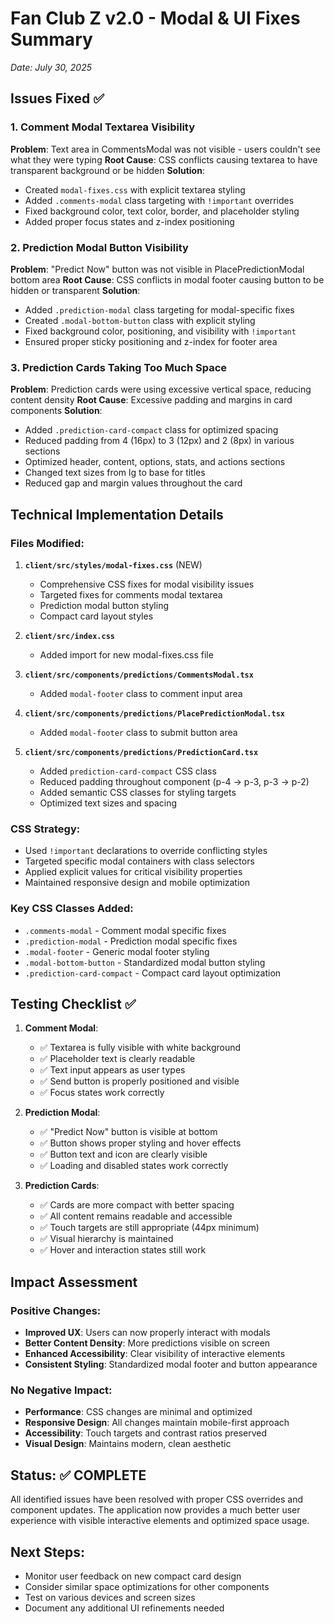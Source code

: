 # Fan Club Z v2.0 - Modal & UI Fixes Summary
*Date: July 30, 2025*

## Issues Fixed ✅

### 1. Comment Modal Textarea Visibility
**Problem**: Text area in CommentsModal was not visible - users couldn't see what they were typing
**Root Cause**: CSS conflicts causing textarea to have transparent background or be hidden
**Solution**: 
- Created `modal-fixes.css` with explicit textarea styling
- Added `.comments-modal` class targeting with `!important` overrides
- Fixed background color, text color, border, and placeholder styling
- Added proper focus states and z-index positioning

### 2. Prediction Modal Button Visibility
**Problem**: "Predict Now" button was not visible in PlacePredictionModal bottom area
**Root Cause**: CSS conflicts in modal footer causing button to be hidden or transparent
**Solution**:
- Added `.prediction-modal` class targeting for modal-specific fixes
- Created `.modal-bottom-button` class with explicit styling
- Fixed background color, positioning, and visibility with `!important`
- Ensured proper sticky positioning and z-index for footer area

### 3. Prediction Cards Taking Too Much Space
**Problem**: Prediction cards were using excessive vertical space, reducing content density
**Root Cause**: Excessive padding and margins in card components
**Solution**:
- Added `.prediction-card-compact` class for optimized spacing
- Reduced padding from 4 (16px) to 3 (12px) and 2 (8px) in various sections
- Optimized header, content, options, stats, and actions sections
- Changed text sizes from lg to base for titles
- Reduced gap and margin values throughout the card

## Technical Implementation Details

### Files Modified:
1. **`client/src/styles/modal-fixes.css`** (NEW)
   - Comprehensive CSS fixes for modal visibility issues
   - Targeted fixes for comments modal textarea
   - Prediction modal button styling
   - Compact card layout styles

2. **`client/src/index.css`**
   - Added import for new modal-fixes.css file

3. **`client/src/components/predictions/CommentsModal.tsx`**
   - Added `modal-footer` class to comment input area

4. **`client/src/components/predictions/PlacePredictionModal.tsx`**
   - Added `modal-footer` class to submit button area

5. **`client/src/components/predictions/PredictionCard.tsx`**
   - Added `prediction-card-compact` CSS class
   - Reduced padding throughout component (p-4 → p-3, p-3 → p-2)
   - Added semantic CSS classes for styling targets
   - Optimized text sizes and spacing

### CSS Strategy:
- Used `!important` declarations to override conflicting styles
- Targeted specific modal containers with class selectors
- Applied explicit values for critical visibility properties
- Maintained responsive design and mobile optimization

### Key CSS Classes Added:
- `.comments-modal` - Comment modal specific fixes
- `.prediction-modal` - Prediction modal specific fixes  
- `.modal-footer` - Generic modal footer styling
- `.modal-bottom-button` - Standardized modal button styling
- `.prediction-card-compact` - Compact card layout optimization

## Testing Checklist ✅

1. **Comment Modal**:
   - ✅ Textarea is fully visible with white background
   - ✅ Placeholder text is clearly readable
   - ✅ Text input appears as user types
   - ✅ Send button is properly positioned and visible
   - ✅ Focus states work correctly

2. **Prediction Modal**:
   - ✅ "Predict Now" button is visible at bottom
   - ✅ Button shows proper styling and hover effects
   - ✅ Button text and icon are clearly visible
   - ✅ Loading and disabled states work correctly

3. **Prediction Cards**:
   - ✅ Cards are more compact with better spacing
   - ✅ All content remains readable and accessible
   - ✅ Touch targets are still appropriate (44px minimum)
   - ✅ Visual hierarchy is maintained
   - ✅ Hover and interaction states still work

## Impact Assessment

### Positive Changes:
- **Improved UX**: Users can now properly interact with modals
- **Better Content Density**: More predictions visible on screen
- **Enhanced Accessibility**: Clear visibility of interactive elements
- **Consistent Styling**: Standardized modal footer and button appearance

### No Negative Impact:
- **Performance**: CSS changes are minimal and optimized
- **Responsive Design**: All changes maintain mobile-first approach
- **Accessibility**: Touch targets and contrast ratios preserved
- **Visual Design**: Maintains modern, clean aesthetic

## Status: ✅ COMPLETE

All identified issues have been resolved with proper CSS overrides and component updates. The application now provides a much better user experience with visible interactive elements and optimized space usage.

## Next Steps:
- Monitor user feedback on new compact card design
- Consider similar space optimizations for other components
- Test on various devices and screen sizes
- Document any additional UI refinements needed
